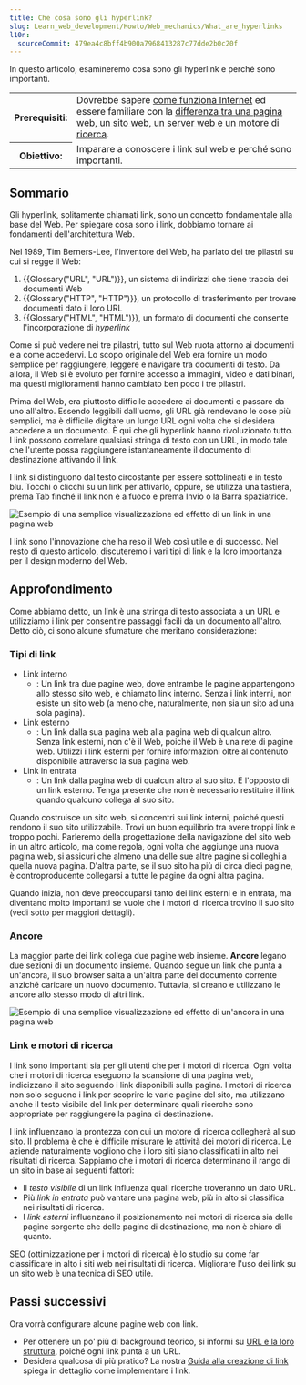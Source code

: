 ```yaml
---
title: Che cosa sono gli hyperlink?
slug: Learn_web_development/Howto/Web_mechanics/What_are_hyperlinks
l10n:
  sourceCommit: 479ea4c8bff4b900a7968413287c77dde2b0c20f
---
```


In questo articolo, esamineremo cosa sono gli hyperlink e perché sono importanti.

<table>
  <tbody>
    <tr>
      <th scope="row">Prerequisiti:</th>
      <td>
        Dovrebbe sapere
        <a href="/it/docs/Learn_web_development/Howto/Web_mechanics/How_does_the_Internet_work"
          >come funziona Internet</a
        >
        ed essere familiare con la <a
          href="/it/docs/Learn_web_development/Getting_started/Environment_setup/Browsing_the_web"
        >
          differenza tra una pagina web, un sito web, un server web e un
          motore di ricerca</a
        >.
      </td>
    </tr>
    <tr>
      <th scope="row">Obiettivo:</th>
      <td>Imparare a conoscere i link sul web e perché sono importanti.</td>
    </tr>
  </tbody>
</table>

## Sommario

Gli hyperlink, solitamente chiamati link, sono un concetto fondamentale alla base del Web. Per spiegare cosa sono i link, dobbiamo tornare ai fondamenti dell'architettura Web.

Nel 1989, Tim Berners-Lee, l'inventore del Web, ha parlato dei tre pilastri su cui si regge il Web:

1. {{Glossary("URL", "URL")}}, un sistema di indirizzi che tiene traccia dei documenti Web
2. {{Glossary("HTTP", "HTTP")}}, un protocollo di trasferimento per trovare documenti dato il loro URL
3. {{Glossary("HTML", "HTML")}}, un formato di documenti che consente l'incorporazione di _hyperlink_

Come si può vedere nei tre pilastri, tutto sul Web ruota attorno ai documenti e a come accedervi. Lo scopo originale del Web era fornire un modo semplice per raggiungere, leggere e navigare tra documenti di testo. Da allora, il Web si è evoluto per fornire accesso a immagini, video e dati binari, ma questi miglioramenti hanno cambiato ben poco i tre pilastri.

Prima del Web, era piuttosto difficile accedere ai documenti e passare da uno all'altro. Essendo leggibili dall'uomo, gli URL già rendevano le cose più semplici, ma è difficile digitare un lungo URL ogni volta che si desidera accedere a un documento. È qui che gli hyperlink hanno rivoluzionato tutto. I link possono correlare qualsiasi stringa di testo con un URL, in modo tale che l'utente possa raggiungere istantaneamente il documento di destinazione attivando il link.

I link si distinguono dal testo circostante per essere sottolineati e in testo blu. Tocchi o clicchi su un link per attivarlo, oppure, se utilizza una tastiera, prema Tab finché il link non è a fuoco e prema Invio o la Barra spaziatrice.

![Esempio di una semplice visualizzazione ed effetto di un link in una pagina web](link-1.png)

I link sono l'innovazione che ha reso il Web così utile e di successo. Nel resto di questo articolo, discuteremo i vari tipi di link e la loro importanza per il design moderno del Web.

## Approfondimento

Come abbiamo detto, un link è una stringa di testo associata a un URL e utilizziamo i link per consentire passaggi facili da un documento all'altro. Detto ciò, ci sono alcune sfumature che meritano considerazione:

### Tipi di link

- Link interno
  - : Un link tra due pagine web, dove entrambe le pagine appartengono allo stesso sito web, è chiamato link interno. Senza i link interni, non esiste un sito web (a meno che, naturalmente, non sia un sito ad una sola pagina).
- Link esterno
  - : Un link dalla sua pagina web alla pagina web di qualcun altro. Senza link esterni, non c'è il Web, poiché il Web è una rete di pagine web. Utilizzi i link esterni per fornire informazioni oltre al contenuto disponibile attraverso la sua pagina web.
- Link in entrata
  - : Un link dalla pagina web di qualcun altro al suo sito. È l'opposto di un link esterno. Tenga presente che non è necessario restituire il link quando qualcuno collega al suo sito.

Quando costruisce un sito web, si concentri sui link interni, poiché questi rendono il suo sito utilizzabile. Trovi un buon equilibrio tra avere troppi link e troppo pochi. Parleremo della progettazione della navigazione del sito web in un altro articolo, ma come regola, ogni volta che aggiunge una nuova pagina web, si assicuri che almeno una delle sue altre pagine si colleghi a quella nuova pagina. D'altra parte, se il suo sito ha più di circa dieci pagine, è controproducente collegarsi a tutte le pagine da ogni altra pagina.

Quando inizia, non deve preoccuparsi tanto dei link esterni e in entrata, ma diventano molto importanti se vuole che i motori di ricerca trovino il suo sito (vedi sotto per maggiori dettagli).

### Ancore

La maggior parte dei link collega due pagine web insieme. **Ancore** legano due sezioni di un documento insieme. Quando segue un link che punta a un'ancora, il suo browser salta a un'altra parte del documento corrente anziché caricare un nuovo documento. Tuttavia, si creano e utilizzano le ancore allo stesso modo di altri link.

![Esempio di una semplice visualizzazione ed effetto di un'ancora in una pagina web](link-2.png)

### Link e motori di ricerca

I link sono importanti sia per gli utenti che per i motori di ricerca. Ogni volta che i motori di ricerca eseguono la scansione di una pagina web, indicizzano il sito seguendo i link disponibili sulla pagina. I motori di ricerca non solo seguono i link per scoprire le varie pagine del sito, ma utilizzano anche il testo visibile del link per determinare quali ricerche sono appropriate per raggiungere la pagina di destinazione.

I link influenzano la prontezza con cui un motore di ricerca collegherà al suo sito. Il problema è che è difficile misurare le attività dei motori di ricerca. Le aziende naturalmente vogliono che i loro siti siano classificati in alto nei risultati di ricerca. Sappiamo che i motori di ricerca determinano il rango di un sito in base ai seguenti fattori:

- Il _testo visibile_ di un link influenza quali ricerche troveranno un dato URL.
- Più _link in entrata_ può vantare una pagina web, più in alto si classifica nei risultati di ricerca.
- I _link esterni_ influenzano il posizionamento nei motori di ricerca sia delle pagine sorgente che delle pagine di destinazione, ma non è chiaro di quanto.

[SEO](https://en.wikipedia.org/wiki/Search_engine_optimization) (ottimizzazione per i motori di ricerca) è lo studio su come far classificare in alto i siti web nei risultati di ricerca. Migliorare l'uso dei link su un sito web è una tecnica di SEO utile.

## Passi successivi

Ora vorrà configurare alcune pagine web con link.

- Per ottenere un po' più di background teorico, si informi su [URL e la loro struttura](/it/docs/Learn_web_development/Howto/Web_mechanics/What_is_a_URL), poiché ogni link punta a un URL.
- Desidera qualcosa di più pratico? La nostra [Guida alla creazione di link](/it/docs/Learn_web_development/Core/Structuring_content/Creating_links) spiega in dettaglio come implementare i link.
